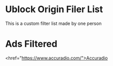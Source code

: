 # Ublock Origin Filer List
This is a custom filter list made by one person

# Ads Filtered
<href="https://www.accuradio.com/">Accuradio</href>
